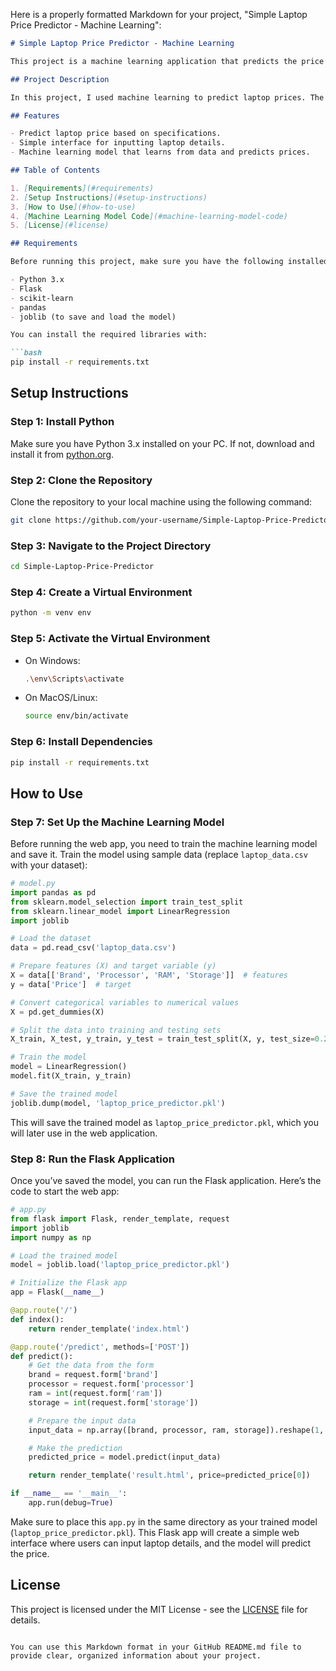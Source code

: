 Here is a properly formatted Markdown for your project, "Simple Laptop Price Predictor - Machine Learning":

```markdown
# Simple Laptop Price Predictor - Machine Learning

This project is a machine learning application that predicts the price of laptops based on different specifications like brand, processor type, RAM, storage, etc. It was created for learning purposes and was inspired by the YouTube channel CodeProLK.

## Project Description

In this project, I used machine learning to predict laptop prices. The data includes various features such as brand, processor type, RAM size, storage, and more. The model is trained using this data to predict the price of a laptop based on the input specifications.

## Features

- Predict laptop price based on specifications.
- Simple interface for inputting laptop details.
- Machine learning model that learns from data and predicts prices.

## Table of Contents

1. [Requirements](#requirements)
2. [Setup Instructions](#setup-instructions)
3. [How to Use](#how-to-use)
4. [Machine Learning Model Code](#machine-learning-model-code)
5. [License](#license)

## Requirements

Before running this project, make sure you have the following installed:

- Python 3.x
- Flask
- scikit-learn
- pandas
- joblib (to save and load the model)

You can install the required libraries with:

```bash
pip install -r requirements.txt
```

## Setup Instructions

### Step 1: Install Python

Make sure you have Python 3.x installed on your PC. If not, download and install it from [python.org](https://www.python.org).

### Step 2: Clone the Repository

Clone the repository to your local machine using the following command:

```bash
git clone https://github.com/your-username/Simple-Laptop-Price-Predictor.git
```

### Step 3: Navigate to the Project Directory

```bash
cd Simple-Laptop-Price-Predictor
```

### Step 4: Create a Virtual Environment

```bash
python -m venv env
```

### Step 5: Activate the Virtual Environment

- On Windows: 
  ```bash
  .\env\Scripts\activate
  ```
- On MacOS/Linux:
  ```bash
  source env/bin/activate
  ```

### Step 6: Install Dependencies

```bash
pip install -r requirements.txt
```

## How to Use

### Step 7: Set Up the Machine Learning Model

Before running the web app, you need to train the machine learning model and save it. Train the model using sample data (replace `laptop_data.csv` with your dataset):

```python
# model.py
import pandas as pd
from sklearn.model_selection import train_test_split
from sklearn.linear_model import LinearRegression
import joblib

# Load the dataset
data = pd.read_csv('laptop_data.csv')

# Prepare features (X) and target variable (y)
X = data[['Brand', 'Processor', 'RAM', 'Storage']]  # features
y = data['Price']  # target

# Convert categorical variables to numerical values
X = pd.get_dummies(X)

# Split the data into training and testing sets
X_train, X_test, y_train, y_test = train_test_split(X, y, test_size=0.2, random_state=42)

# Train the model
model = LinearRegression()
model.fit(X_train, y_train)

# Save the trained model
joblib.dump(model, 'laptop_price_predictor.pkl')
```

This will save the trained model as `laptop_price_predictor.pkl`, which you will later use in the web application.

### Step 8: Run the Flask Application

Once you’ve saved the model, you can run the Flask application. Here’s the code to start the web app:

```python
# app.py
from flask import Flask, render_template, request
import joblib
import numpy as np

# Load the trained model
model = joblib.load('laptop_price_predictor.pkl')

# Initialize the Flask app
app = Flask(__name__)

@app.route('/')
def index():
    return render_template('index.html')

@app.route('/predict', methods=['POST'])
def predict():
    # Get the data from the form
    brand = request.form['brand']
    processor = request.form['processor']
    ram = int(request.form['ram'])
    storage = int(request.form['storage'])

    # Prepare the input data
    input_data = np.array([brand, processor, ram, storage]).reshape(1, -1)

    # Make the prediction
    predicted_price = model.predict(input_data)

    return render_template('result.html', price=predicted_price[0])

if __name__ == '__main__':
    app.run(debug=True)
```

Make sure to place this `app.py` in the same directory as your trained model (`laptop_price_predictor.pkl`). This Flask app will create a simple web interface where users can input laptop details, and the model will predict the price.

## License

This project is licensed under the MIT License - see the [LICENSE](LICENSE) file for details.
```

You can use this Markdown format in your GitHub README.md file to provide clear, organized information about your project.
